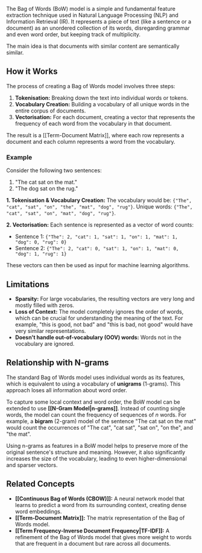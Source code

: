 The Bag of Words (BoW) model is a simple and fundamental feature extraction technique used in Natural Language Processing (NLP) and Information Retrieval (IR). It represents a piece of text (like a sentence or a document) as an unordered collection of its words, disregarding grammar and even word order, but keeping track of multiplicity.

The main idea is that documents with similar content are semantically similar.
## How it Works
The process of creating a Bag of Words model involves three steps:
1.  **Tokenisation:** Breaking down the text into individual words or tokens.
2.  **Vocabulary Creation:** Building a vocabulary of all unique words in the entire corpus of documents.
3.  **Vectorisation:** For each document, creating a vector that represents the frequency of each word from the vocabulary in that document.

The result is a [[Term-Document Matrix]], where each row represents a document and each column represents a word from the vocabulary.
### Example
Consider the following two sentences:
1.  "The cat sat on the mat."
2.  "The dog sat on the rug."

**1. Tokenisation & Vocabulary Creation:**
The vocabulary would be: `{"The", "cat", "sat", "on", "the", "mat", "dog", "rug"}`.
Unique words: `{"The", "cat", "sat", "on", "mat", "dog", "rug"}`.

**2. Vectorisation:**
Each sentence is represented as a vector of word counts:
-   Sentence 1: `{"The": 2, "cat": 1, "sat": 1, "on": 1, "mat": 1, "dog": 0, "rug": 0}`
-   Sentence 2: `{"The": 2, "cat": 0, "sat": 1, "on": 1, "mat": 0, "dog": 1, "rug": 1}`

These vectors can then be used as input for machine learning algorithms.
## Limitations
-   **Sparsity:** For large vocabularies, the resulting vectors are very long and mostly filled with zeros.
-   **Loss of Context:** The model completely ignores the order of words, which can be crucial for understanding the meaning of the text. For example, "this is good, not bad" and "this is bad, not good" would have very similar representations.
-   **Doesn't handle out-of-vocabulary (OOV) words:** Words not in the vocabulary are ignored.
## Relationship with N-grams

The standard Bag of Words model uses individual words as its features, which is equivalent to using a vocabulary of **unigrams** (1-grams). This approach loses all information about word order.

To capture some local context and word order, the BoW model can be extended to use **[[N-Gram Model|n-grams]]**. Instead of counting single words, the model can count the frequency of sequences of *n* words. For example, a **bigram** (2-gram) model of the sentence "The cat sat on the mat" would count the occurrences of "The cat", "cat sat", "sat on", "on the", and "the mat".

Using n-grams as features in a BoW model helps to preserve more of the original sentence's structure and meaning. However, it also significantly increases the size of the vocabulary, leading to even higher-dimensional and sparser vectors.

## Related Concepts

-   **[[Continuous Bag of Words (CBOW)]]:** A neural network model that learns to predict a word from its surrounding context, creating dense word embeddings.
-   **[[Term-Document Matrix]]:** The matrix representation of the Bag of Words model.
-   **[[Term Frequency-Inverse Document Frequency|TF-IDF]]:** A refinement of the Bag of Words model that gives more weight to words that are frequent in a document but rare across all documents.


